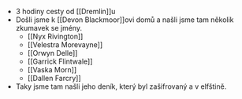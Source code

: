 - 3 hodiny cesty od [[Dremlin]]u
- Došli jsme k [[Devon Blackmoor]]ovi domů a našli jsme tam několik zkumavek se jmény. 
	- [[Nyx Rivington]]
	- [[Velestra Morevayne]]
	- [[Orwyn Delle]]
	- [[Garrick Flintwale]]
	- [[Vaska Morn]]
	- [[Dallen Farcry]]
- Taky jsme tam našli jeho deník, který byl zašifrovaný a v elfštině.